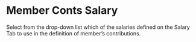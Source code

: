 # Member Conts Salary

Select from the drop-down list which of the salaries defined on the
Salary Tab to use in the definition of member’s contributions.
